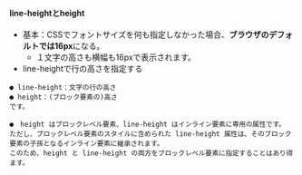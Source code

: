 #### line-heightとheight
- 基本：CSSでフォントサイズを何も指定しなかった場合、**ブラウザのデフォルトでは16px**になる。
  - １文字の高さも横幅も16pxで表示されます。
- line-heightで行の高さを指定する
```text
● line-height：文字の行の高さ
● height：(ブロック要素の)高さ
です。

●　height はブロックレベル要素、line-height はインライン要素に専用の属性です。
ただし、ブロックレベル要素のスタイルに含められた line-height 属性は、そのブロック要素の子孫となるインライン要素に継承されます。
このため、height と line-height の両方をブロックレベル要素に指定することはあり得ます。
```